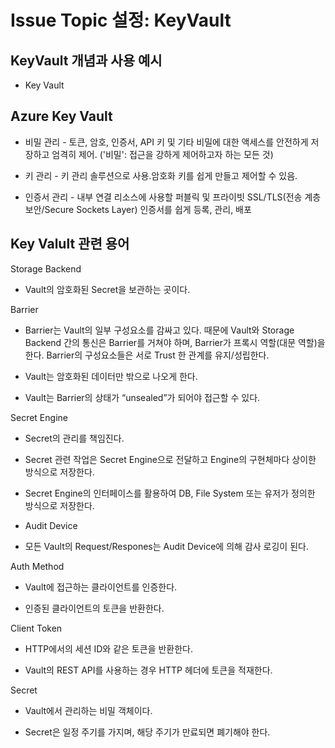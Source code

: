 Issue Topic 설정: KeyVault
=====
KeyVault 개념과 사용 예시
----
+ Key Vault

Azure Key Vault
-----
+ 비밀 관리 - 토큰, 암호, 인증서, API 키 및 기타 비밀에 대한 액세스를 안전하게 저장하고 엄격히 제어. ('비밀': 접근을 강하게 제어하고자 하는 모든 것)

+ 키 관리 - 키 관리 솔루션으로 사용.암호화 키를 쉽게 만들고 제어할 수 있음.

+ 인증서 관리 -  내부 연결 리소스에 사용할 퍼블릭 및 프라이빗 SSL/TLS(전송 계층 보안/Secure Sockets Layer) 인증서를 쉽게 등록, 관리, 배포


Key Valult 관련 용어 
-----

Storage Backend

+ Vault의 암호화된 Secret을 보관하는 곳이다. 

Barrier

+ Barrier는 Vault의 일부 구성요소를 감싸고 있다. 때문에 Vault와 Storage Backend 간의 통신은 Barrier를 거쳐야 하며, Barrier가 프록시 역할(대문 역할)을 한다. Barrier의 구성요소들은 서로 Trust 한 관계를 유지/성립한다.

+ Vault는 암호화된 데이터만 밖으로 나오게 한다.

+ Vault는 Barrier의 상태가 “unsealed”가 되어야 접근할 수 있다.

Secret Engine

+ Secret의 관리를 책임진다.

+ Secret 관련 작업은 Secret Engine으로 전달하고 Engine의 구현체마다 상이한 방식으로 저장한다. 

+ Secret Engine의 인터페이스를 활용하여 DB, File System 또는 유저가 정의한 방식으로 저장한다.

+ Audit Device

+ 모든 Vault의 Request/Respones는 Audit Device에 의해 감사 로깅이 된다. 

Auth Method 

+ Vault에 접근하는 클라이언트를 인증한다.

+ 인증된 클라이언트의 토큰을 반환한다.

Client Token

+ HTTP에서의 세션 ID와 같은 토큰을 반환한다.

+ Vault의 REST API를 사용하는 경우 HTTP 헤더에 토큰을 적재한다.

Secret

+ Vault에서 관리하는 비밀 객체이다.

+ Secret은 일정 주기를 가지며, 해당 주기가 만료되면 폐기해야 한다.
